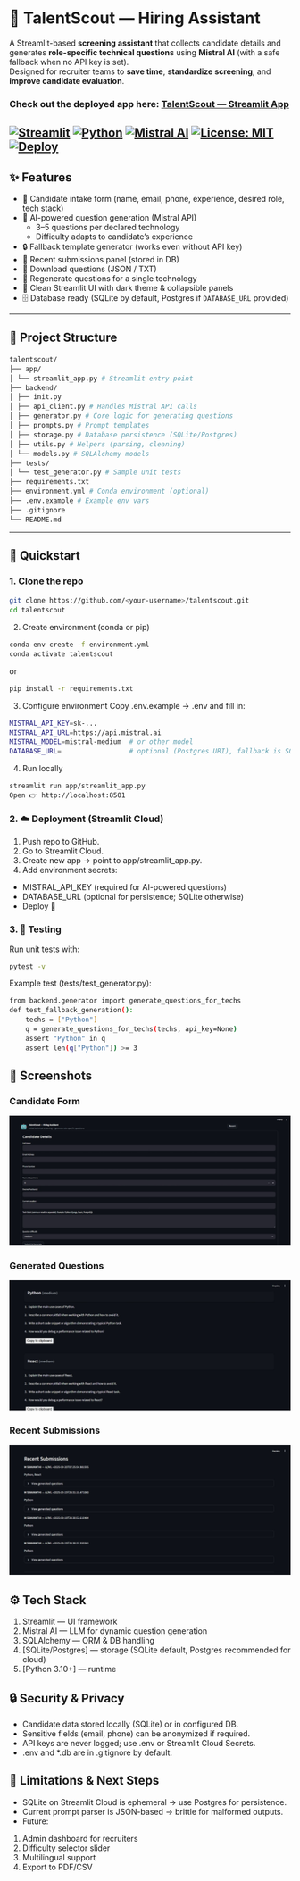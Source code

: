 # 🎯 TalentScout — Hiring Assistant
A Streamlit-based **screening assistant** that collects candidate details and generates **role-specific technical questions** using **Mistral AI** (with a safe fallback when no API key is set).  
Designed for recruiter teams to **save time**, **standardize screening**, and **improve candidate evaluation**.

### Check out the deployed app here: [TalentScout — Streamlit App](https://talentscout12.streamlit.app/)

[![Streamlit](https://img.shields.io/badge/Made%20with-Streamlit-FF4B4B?logo=streamlit&logoColor=white)](https://streamlit.io)
[![Python](https://img.shields.io/badge/Python-3.10-blue?logo=python&logoColor=white)](https://www.python.org/)
[![Mistral AI](https://img.shields.io/badge/AI-Mistral%20API-8A2BE2?logo=openai&logoColor=white)](https://mistral.ai/)
[![License: MIT](https://img.shields.io/badge/License-MIT-green.svg)](LICENSE)
[![Deploy](https://img.shields.io/badge/Deployed%20on-Streamlit%20Cloud-FF4B4B?logo=streamlit&logoColor=white)](https://talentscout12.streamlit.app/)
---
## ✨ Features

- 📝 Candidate intake form (name, email, phone, experience, desired role, tech stack)
- 🤖 AI-powered question generation (Mistral API)  
  - 3–5 questions per declared technology  
  - Difficulty adapts to candidate’s experience  
- 🔒 Fallback template generator (works even without API key)
- 📂 Recent submissions panel (stored in DB)
- 💾 Download questions (JSON / TXT)
- 🔄 Regenerate questions for a single technology
- 🎨 Clean Streamlit UI with dark theme & collapsible panels
- 🗄️ Database ready (SQLite by default, Postgres if `DATABASE_URL` provided)

---

## 📂 Project Structure
```bash
talentscout/
├── app/
│ └── streamlit_app.py # Streamlit entry point
├── backend/
│ ├── init.py
│ ├── api_client.py # Handles Mistral API calls
│ ├── generator.py # Core logic for generating questions
│ ├── prompts.py # Prompt templates
│ ├── storage.py # Database persistence (SQLite/Postgres)
│ ├── utils.py # Helpers (parsing, cleaning)
│ └── models.py # SQLAlchemy models
├── tests/
│ └── test_generator.py # Sample unit tests
├── requirements.txt
├── environment.yml # Conda environment (optional)
├── .env.example # Example env vars
├── .gitignore
└── README.md
```
---

## 🚀 Quickstart

### 1. Clone the repo
```bash
git clone https://github.com/<your-username>/talentscout.git
cd talentscout
```
2. Create environment (conda or pip)
```bash
conda env create -f environment.yml
conda activate talentscout
```
or
```bash
pip install -r requirements.txt
```
3. Configure environment
Copy .env.example → .env and fill in:
```bash
MISTRAL_API_KEY=sk-...
MISTRAL_API_URL=https://api.mistral.ai
MISTRAL_MODEL=mistral-medium  # or other model
DATABASE_URL=                 # optional (Postgres URI), fallback is SQLite
```
4. Run locally
```bash
streamlit run app/streamlit_app.py
Open 👉 http://localhost:8501
```
### 2. ☁️ Deployment (Streamlit Cloud)
1. Push repo to GitHub.
2. Go to Streamlit Cloud.
3. Create new app → point to app/streamlit_app.py.
4. Add environment secrets:
- MISTRAL_API_KEY (required for AI-powered questions)
- DATABASE_URL (optional for persistence; SQLite otherwise)
- Deploy 🎉

### 3. 🧪 Testing
Run unit tests with:
```bash
pytest -v
```
Example test (tests/test_generator.py):
```bash
from backend.generator import generate_questions_for_techs
def test_fallback_generation():
    techs = ["Python"]
    q = generate_questions_for_techs(techs, api_key=None)
    assert "Python" in q
    assert len(q["Python"]) >= 3
```
## 📸 Screenshots

### Candidate Form
![Candidate Form](docs/screenshots/CandidateForm.jpg)

### Generated Questions
![Generated Questions](docs/screenshots/GeneratedQuestions.jpg)

### Recent Submissions
![Recent Submissions](docs/screenshots/RecentSubmissions.jpg)

## ⚙️ Tech Stack
1. Streamlit — UI framework
2. Mistral AI — LLM for dynamic question generation
3. SQLAlchemy — ORM & DB handling
4. [SQLite/Postgres] — storage (SQLite default, Postgres recommended for cloud)
5. [Python 3.10+] — runtime

## 🔒 Security & Privacy
- Candidate data stored locally (SQLite) or in configured DB.
- Sensitive fields (email, phone) can be anonymized if required.
- API keys are never logged; use .env or Streamlit Cloud Secrets.
- .env and *.db are in .gitignore by default.

## 📌 Limitations & Next Steps
- SQLite on Streamlit Cloud is ephemeral → use Postgres for persistence.
- Current prompt parser is JSON-based → brittle for malformed outputs.
- Future:
1. Admin dashboard for recruiters
2. Difficulty selector slider
3. Multilingual support
4. Export to PDF/CSV
